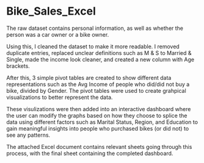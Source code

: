 # Bike_Sales_Excel

The raw dataset contains personal information, as well as whether the person was a car owner or a bike owner.

Using this, I cleaned the dataset to make it more readable. I removed duplicate entries, replaced unclear definitions such as M & S to Married & Single, made the income look cleaner, and created a new column with Age brackets.

After this, 3 simple pivot tables are created to show different data representations such as the Avg Income of people who did/did not buy a bike, divided by Gender. The pivot tables were used to create grahpical visualizations to better represent the data.

These visulizations were then added into an interactive dashboard where the user can modify the graphs based on how they choose to splice the data using different factors such as Marital Status, Region, and Education to gain meaningful insights into people who purchased bikes (or did not) to see any patterns.

The attached Excel document contains relevant sheets going through this process, with the final sheet containing the completed dashboard.
